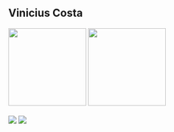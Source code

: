 ## Vinicius Costa

<img height="155em" src="https://github-readme-stats.vercel.app/api?username=viniciustvf&show_icons=true&theme=tokyonight&include_all_commits=true&count_private=true&hide=stars,issues"/>
  <img height="155em" src="https://github-readme-stats.vercel.app/api/top-langs/?username=viniciustvf&layout=compact&langs_count=7&theme=tokyonight"/>
<div>
	<br>
		  <a target="_blank"><img src="https://img.shields.io/badge/java-%23ED8B00.svg?style=for-the-badge&logo=java&logoColor=white" target="_blank"></a>
	  <a target="_blank"><img src="https://img.shields.io/badge/postgres-%23316192.svg?style=for-the-badge&logo=postgresql&logoColor=white" target="_blank"></a>
	</a>
</div>

  
